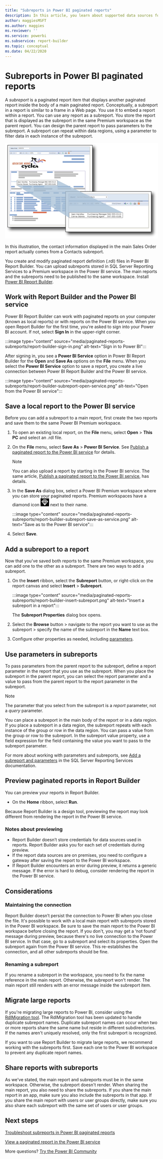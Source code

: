 ```yaml
---
title: "Subreports in Power BI paginated reports"
description: In this article, you learn about supported data sources for paginated reports in the Power BI service, and how to connect to Azure SQL Database data sources.
author: maggiesMSFT
ms.author: maggies
ms.reviewer: ''
ms.service: powerbi
ms.subservice: report-builder
ms.topic: conceptual
ms.date: 04/22/2020
---
```


# Subreports in Power BI paginated reports

A *subreport* is a paginated report item that displays another paginated report inside the body of a main paginated report. Conceptually, a subreport in a report is similar to a frame in a Web page. You use it to embed a report within a report. You can use any report as a subreport. You store the report that is displayed as the subreport in the same Premium workspace as the parent report. You can design the parent report to pass parameters to the subreport. A subreport can repeat within data regions, using a parameter to filter data in each instance of the subreport.  
  
 ![Subreport in a paginated report](media/paginated-reports-subreports/paginated-report-subreport.png "Paginated report subreport")  
  
 In this illustration, the contact information displayed in the main Sales Order report actually comes from a Contacts subreport.  
  
You create and modify paginated report definition (.rdl) files in Power BI Report Builder. You can upload subreports stored in SQL Server Reporting Services to a Premium workspace in the Power BI service. The main reports and the subreports need to be published to the same workspace. Install [Power BI Report Builder](https://go.microsoft.com/fwlink/?linkid=2086513).
  
## Work with Report Builder and the Power BI service

Power BI Report Builder can work with paginated reports on your computer (known as local reports) or with reports on the Power BI service.  When you open Report Builder for the first time, you're asked to sign into your Power BI account. If not, select **Sign In** in the upper-right corner.

:::image type="content" source="media/paginated-reports-subreports/report-builder-sign-in.png" alt-text="Sign in to Power BI":::

After signing in, you see a **Power BI Service** option in Power BI Report Builder for the **Open** and **Save As** options on the **File** menu. When you select the **Power BI Service** option to save a report, you create a live connection between Power BI Report Builder and the Power BI service. 

:::image type="content" source="media/paginated-reports-subreports/report-builder-subreport-open-service.png" alt-text="Open from the Power BI service":::

## Save a local report to the Power BI service

Before you can add a subreport to a main report, first create the two reports and save them to the same Power BI Premium workspace. 

1. To open an existing local report, on the **File** menu, select **Open** > **This PC** and select an .rdl file.  

2. On the **File** menu, select **Save As** > **Power BI Service**.  See [Publish a paginated report to the Power BI service](paginated-reports-save-to-power-bi-service.md) for details.

    > [!NOTE]
    > You can also upload a report by starting in the Power BI service. The same article, [Publish a paginated report to the Power BI service](paginated-reports-save-to-power-bi-service.md), has details.

3. In the **Save As** dialog box, select a Power BI Premium workspace where you can store your paginated reports.  Premium workspaces have a diamond icon ![Premium diamond icon](media/paginated-reports-subreports/report-builder-premium-diamond.png) next to their name.

    :::image type="content" source="media/paginated-reports-subreports/report-builder-subreport-save-as-service.png" alt-text="Save as to the Power BI service":::

4. Select **Save**.

## Add a subreport to a report

Now that you've saved both reports to the same Premium workspace, you can add one to the other as a subreport. There are two ways to add a subreport. 

1. On the **Insert** ribbon, select the **Subreport** button, or right-click on the report canvas and select **Insert** > **Subreport**.

    :::image type="content" source="media/paginated-reports-subreports/report-builder-insert-subreport.png" alt-text="Insert a subreport in a report":::

    The **Subreport Properties** dialog box opens.  

2. Select the **Browse** button > navigate to the report you want to use as the subreport > specify the name of the subreport in the **Name** text box.

3. Configure other properties as needed, including [parameters](#use-parameters-in-subreports).

## Use parameters in subreports  
 To pass parameters from the parent report to the subreport, define a report parameter in the report that you use as the subreport. When you place the subreport in the parent report, you can select the report parameter and a value to pass from the parent report to the report parameter in the subreport.  
  
> [!NOTE]  
> The parameter that you select from the subreport is a *report* parameter, not a *query* parameter.  
  
 You can place a subreport in the main body of the report or in a data region. If you place a subreport in a data region, the subreport repeats with each instance of the group or row in the data region. You can pass a value from the group or row to the subreport. In the subreport value property, use a field expression for the field containing the value you want to pass to the subreport parameter.  
  
 For more about working with parameters and subreports, see [Add a subreport and parameters](https://docs.microsoft.com/sql/reporting-services/report-design/add-a-subreport-and-parameters-report-builder-and-ssrs.md) in the SQL Server Reporting Services documentation.  

## Preview paginated reports in Report Builder

You can preview your reports in Report Builder.

- On the **Home** ribbon, select **Run**. 

Because Report Builder is a design tool, previewing the report may look different from rendering the report in the Power BI service.

### Notes about previewing

- Report Builder doesn’t store credentials for data sources used in reports.  Report Builder asks you for each set of credentials during preview.  
- If the report data sources are on premises, you need to configure a gateway after saving the report to the Power BI workspace.
- If Report Builder encounters an error during preview, it returns a generic message.  If the error is hard to debug, consider rendering the report in the Power BI service.  

## Considerations

### Maintaining the connection

Report Builder doesn’t persist the connection to Power BI when you close the file.  It's possible to work with a local main report with subreports stored in the Power BI workspace. Be sure to save the main report to the Power BI workspace before closing the report.  If you don't, you may get a ‘not found’ message during preview, because there's no live connection to the Power BI service.  In that case, go to a subreport and select its properties.  Open the subreport again from the Power BI service.  This re-establishes the connection, and all other subreports should be fine.

### Renaming a subreport

If you rename a subreport in the workspace, you need to fix the name reference in the main report. Otherwise, the subreport won't render. The main report still renders with an error message inside the subreport item.

## Migrate large reports

If you're migrating large reports to Power BI, consider using the [RdlMigration tool](../guidance/migrate-ssrs-reports-to-power-bi.md).  The RdlMigration tool has been updated to handle duplicate subreport names.  Duplicate subreport names can occur when two or more reports share the same name but reside in different subdirectories.  If the names aren't uniquely resolved, only the first subreport is recognized.

If you want to use Report Builder to migrate large reports, we recommend working with the subreports first. Save each one to the Power BI workspace to prevent any duplicate report names.

## Share reports with subreports

As we've stated, the main report and subreports must be in the same workspace. Otherwise, the subreport doesn't render. When sharing the main report, you also need to share the subreports. If you share the main report in an app, make sure you also include the subreports in that app. If you share the main report with users or user groups directly, make sure you also share each subreport with the same set of users or user groups.
  
## Next steps

[Troubleshoot subreports in Power BI paginated reports](paginated-subreports-troubleshoot.md)

[View a paginated report in the Power BI service](../consumer/paginated-reports-view-power-bi-service.md)

More questions? [Try the Power BI Community](https://community.powerbi.com/)

